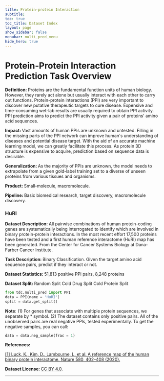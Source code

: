 ```yaml
---
title: Protein-protein Interaction
subtitle: 
toc: true
toc_title: Dataset Index
layout: page
show_sidebar: false
menubar: multi_pred_menu
hide_hero: true
---
```


# Protein-Protein Interaction Prediction Task Overview


<div class="box">
	

<p class='is-size-6'>  <strong> Definition: </strong> 
Proteins are the fundamental function units of human biology. However, they rarely act alone but usually interact with each other to carry out functions. Protein-protein interactions (PPI) are very important to discover new putative therapeutic targets to cure disease. Expensive and time-consuming wet-lab results are usually required to obtain PPI activity. PPI prediction aims to predict the PPI activity given a pair of proteins' amino acid sequences.
</p>

<p class="is-size-6"> <strong> Impact: </strong>  
Vast amounts of human PPIs are unknown and untested. Filling in the missing parts of the PPI network can improve human's understanding of diseases and potential disease target. With the aid of an accurate machine learning model, we can greatly facilitate this process. As protein 3D structure is expensive to acquire, prediction based on sequence data is desirable. 
</p>

<p class="is-size-6"> <strong> Generalization: </strong> 
As the majority of PPIs are unknown, the model needs to extrapolate from a given gold-label training set to a diverse of unseen proteins from various tissues and organisms.
</p>

<p class="is-size-6"> <strong> Product: </strong>  Small-molecule, macromolecule.</p>

<p class="is-size-6"> <strong> Pipeline: </strong>  Basic biomedical research, target discovery, macromolecule discovery. </p>

</div>

### HuRI

<p class='is-size-6'>  <strong> Dataset Description: </strong> All pairwise combinations of human protein-coding genes are systematically being interrogated to identify which are involved in binary protein-protein interactions. In the most recent effort 17,500 proteins have been tested and a first human reference interactome (HuRI) map has been generated. From the Center for Cancer Systems Biology at Dana-Farber Cancer Institute. </p>

<p class='is-size-6'>  <strong> Task Description: </strong>Binary Classification. Given the target amino acid sequence pairs, predict if they interact or not. </p>

<p class='is-size-6'>  <strong> Dataset Statistics: </strong> 51,813 positive PPI pairs, 8,248 proteins </p>

<p class='is-size-6'>  <strong> Dataset Split: </strong> <span class="tag is-info is-light">Random Split</span> <span class="tag is-info is-light">Cold Drug Split</span> <span class="tag is-info is-light">Cold Protein Split</span> </p>

``` python
from tdc.multi_pred import PPI
data = PPI(name = 'HuRI')
split = data.get_split()
```

<p class="is-size-6"> <strong>Note:</strong> (1) For genes that associate with multiple protein sequences, we separate by * symbol. (2) The dataset contains only positive pairs. All of the unobserved pairs are real negative PPIs, tested experimentally. To get the negative samples, you can call: </p>

```python
data = data.neg_sample(frac = 1)
```

<p class='is-size-6'>  <strong> References: </strong>  </p>

<a href="https://doi.org/10.1038/s41586-020-2188-x">[1] Luck, K., Kim, D., Lambourne, L. et al. A reference map of the human binary protein interactome. Nature 580, 402–408 (2020).</a> 

<p class='is-size-6'> <strong> Dataset License: </strong><a href="https://creativecommons.org/licenses/by/4.0/">CC BY 4.0</a>.</p>


<hr />
